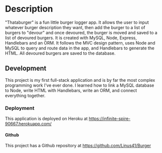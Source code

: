 
# Description

"Thataburger" is a fun little burger logger app. It allows the user to input whatever burger description they want, then add the burger to a list of burgers to "devour" and once devoured, the burger is moved and saved to a list of devoured burgers. It is created with MySQL, Node, Express, Handlebars and an ORM. It follows the MVC design pattern, uses Node and MySQL to query and route data in the app, and Handlebars to generate the HTML. All devoured burgers are saved to the database.

## Development

This project is my first full-stack application and is by far the most complex programming work I've ever done. I learned how to link a MySQL database to Node, write HTML with Handlebars, write an ORM, and connect everything together. 

### Deployment

This application is deployed on Heroku at https://infinite-spire-90667.herokuapp.com/

#### Github

This project has a Github repository at https://github.com/Linus41/Burger
